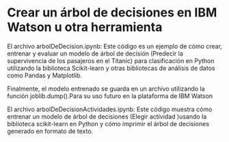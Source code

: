 # Crear un árbol de decisiones en IBM Watson u otra herramienta

El archivo arbolDeDecision.ipynb: Este código es un ejemplo de cómo crear, entrenar y evaluar un modelo de árbol de decisión (Predecir la supervivencia de los pasajeros en el Titanic) para clasificación en Python utilizando la biblioteca Scikit-learn y otras bibliotecas de análisis de datos como Pandas y Matplotlib.

Finalmente, el modelo entrenado se guarda en un archivo utilizando la función joblib.dump().Para su uso futuro en la plataforma de IBM Watson

El archivo arbolDeDecisionActividades.ipynb: Este código muestra cómo entrenar un modelo de árbol de decisiones (Elegir actividad )usando la biblioteca scikit-learn en Python y cómo imprimir el árbol de decisiones generado en formato de texto.